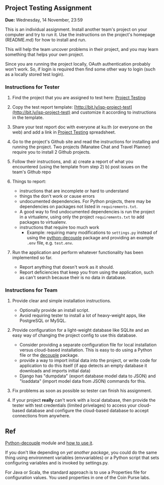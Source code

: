 ## Project Testing Assignment

**Due:** Wednesday, 14 November, 23:59

This is an individual assignment.
Install another team's project on your computer and try to run it.
Use the instructions on the project's homepage (README.md) for how
to install and run.

This will help the team uncover problems in their project,
and you may learn something that helps your own project.

Since you are running the project locally, OAuth authentication probably won't
work.  So, if login is required then find some other way to login (such as
a locally stored test login).

### Instructions for Tester

1. Find the project that you are assigned to test here: [Project Testing](http://bit.ly/isp-project-testing)

2. Copy the test report template: [http://bit.ly/isp-project-test](http://bit.ly/isp-project-test) and customize it according to instructions in the template.

3. Share your test report doc with everyone at ku.th (or everyone on the web) and add a link in [Project Testing](http://bit.ly/isp-project-testing) spreadsheet.

4. Go to the project's Github site and read the instructions for installing and running the project.  Two projects (Manatee Chat and Travel Planner) require you to install 2 Github projects.

5. Follow their instructions, and: 
   a) create a report of what you encountered (using the template from step 2)
   b) post issues on the team's Github repo

6. Things to report:
   - instructions that are incomplete or hard to understand
   - things the don't work or cause errors
   - undocumented dependencies. For Python projects, there may be dependencies on packages not listed in `requirements.txt`.
   - A good way to find undocumented dependencies is run the project in a virtualenv, using only the project `requirements.txt` to add packages to virtualenv.
   - instructions that require too much work
       * Example: requiring many modifications to `settings.py` instead of using the [python-decouple][decouple] package and providing an example `.env` file, e.g. `test.env`.

7. Run the application and perform whatever functionality has been implemented so far.
   - Report anything that doesn't work as it should.
   - Report deficiencies that keep you from using the application, such as can't search because their is no data in database.


### Instructions for Team

1. Provide clear and simple installation instructions. 
   - Optionally provide an install script.
   - Avoid requiring tester to install a lot of heavy-weight apps, like PostgreSQL or MySQL.

2. Provide configuration for a light-weight database like SQLite and an easy way of changing the project config to use this database. 
   - Consider providing a separate configuration file for local installation versus cloud-based installation. This is easy to do using a Python file or the [decouple][decouple] package.
   - provide a way to import initial data into the project, or write code for application to do this itself (if app detects an empty database it downloads and imports initial data)
   - Django has "dumpdata" (export database model data to JSON) and "loaddata" (import model data from JSON) commands for this. 

3. Fix problems as soon as possible so tester can finish his assignment.

4. If your project **really** can't work with a local database, then provide the tester with test credentials (limited privelages) to access your cloud-based database and configure the cloud-based database to accept connections from anywhere.  


## Ref

[Python-decouple][decouple] module and [how to use it][decouple-howto].

If you don't like depending on *yet another package*, you could do the same thing using environment variables (envvariables) or a Python script that sets configuring variables and is invoked by settings.py.

For Java or Scala, the standard approach is to use a Properties file for configuration values.  You used properties in one of the Coin Purse labs.


[decouple]: https://pypi.org/project/python-decouple/ "Python-decouple module"
[decouple-howto]: https://simpleisbetterthancomplex.com/2015/11/26/package-of-the-week-python-decouple.html
